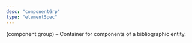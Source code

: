 ```yaml
---
desc: "componentGrp"
type: "elementSpec"
---
```


(component group) – Container for components of a bibliographic entity.